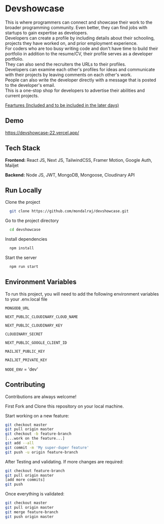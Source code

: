 
# Devshowcase

This is where programmers can connect and showcase their work to the broader programming community. Even better, they can find jobs with startups to gain expertise as developers.  
Developers can create a profile by including details about their schooling, projects they have worked on, and prior employment experience.  
For coders who are too busy writing code and don't have time to build their portfolio in addition to the resume/CV, their profile serves as a developer portfolio.  
They can also send the recruiters the URLs to their profiles.  
Developers can examine each other's profiles for ideas and communicate with their projects by leaving comments on each other's work.  
People can also write the developer directly with a message that is posted to the developer's email.  
This is a one-stop shop for developers to advertise their abilities and current projects.

[Feartures (Included and to be included in the later days)](https://docs.google.com/document/d/1vdRhU8_GdUo2eJItNpvOnjtkwQYZ3NKtkj-UScJ0wqs/edit#)


## Demo

https://devshowcase-22.vercel.app/


## Tech Stack

**Frontend:** React JS, Next JS, TailwindCSS, Framer Motion, Google Auth, Mailjet

**Backend:** Node JS, JWT, MongoDB, Mongoose, Cloudinary API


## Run Locally

Clone the project

```bash
  git clone https://github.com/mondalraj/devshowcase.git
```

Go to the project directory

```bash
  cd devshowcase
```

Install dependencies

```bash
  npm install
```

Start the server

```bash
  npm run start
```


## Environment Variables

To run this project, you will need to add the following environment variables to your .env.local file

`MONGODB_URL` 

`NEXT_PUBLIC_CLOUDINARY_CLOUD_NAME`

`NEXT_PUBLIC_CLOUDINARY_KEY` 

`CLOUDINARY_SECRET`

`NEXT_PUBLIC_GOOGLE_CLIENT_ID` 

`MAILJET_PUBLIC_KEY` 

`MAILJET_PRIVATE_KEY` 

`NODE_ENV` = 'dev'
## Contributing

Contributions are always welcome!

First Fork and Clone this repository on your local machine.

Start working on a new feature:

```bash
git checkout master
git pull origin master
git checkout -b feature-branch
[...work on the feature...]
git add --all
git commit -m 'My super-duper feature'
git push -u origin feature-branch
```

After Testing and validating. If more changes are required:

```bash
git checkout feature-branch
git pull origin master
[add more commits]
git push
```

Once everything is validated:

```bash
git checkout master
git pull origin master
git merge feature-branch
git push origin master
```

